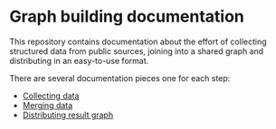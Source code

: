 # Graph building documentation

This repository contains documentation about the effort of collecting structured data from public sources, joining into a shared graph and distributing in an easy-to-use format.

There are several documentation pieces one for each step:

* [Collecting data](collecting.md)
* [Merging data](merging.md)
* [Distributing result graph](distributing.md)
